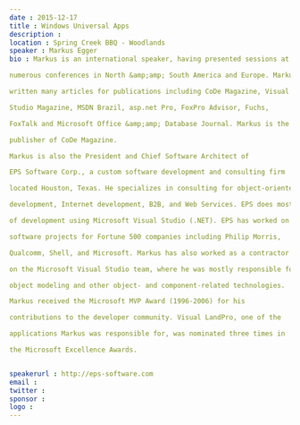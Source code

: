 ```yaml
---
date : 2015-12-17
title : Windows Universal Apps
description : 
location : Spring Creek BBQ - Woodlands
speaker : Markus Egger
bio : Markus is an international speaker, having presented sessions at
numerous conferences in North &amp;amp; South America and Europe. Markus has
written many articles for publications including CoDe Magazine, Visual
Studio Magazine, MSDN Brazil, asp.net Pro, FoxPro Advisor, Fuchs,
FoxTalk and Microsoft Office &amp;amp; Database Journal. Markus is the
publisher of CoDe Magazine.
Markus is also the President and Chief Software Architect of
EPS Software Corp., a custom software development and consulting firm
located Houston, Texas. He specializes in consulting for object-oriented
development, Internet development, B2B, and Web Services. EPS does most
of development using Microsoft Visual Studio (.NET). EPS has worked on
software projects for Fortune 500 companies including Philip Morris,
Qualcomm, Shell, and Microsoft. Markus has also worked as a contractor
on the Microsoft Visual Studio team, where he was mostly responsible for
object modeling and other object- and component-related technologies.
Markus received the Microsoft MVP Award (1996-2006) for his
contributions to the developer community. Visual LandPro, one of the
applications Markus was responsible for, was nominated three times in
the Microsoft Excellence Awards.

speakerurl : http://eps-software.com
email : 
twitter : 
sponsor : 
logo : 
---
```


